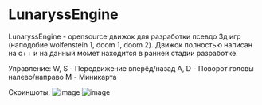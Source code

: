 # LunaryssEngine
LunaryssEngine - opensource движок для разработки псевдо 3д игр (наподобие wolfenstein 1, doom 1, doom 2). Движок полностью написан на c++ и на данный момет находится в ранней стадии разработке.

Управление:
W, S - Передвижение вперёд/назад
A, D - Поворот головы налево/направо
M    - Миникарта

Скриншоты:
![image](https://github.com/matlire/LunaryssEngine/assets/137503385/0565b4df-9ec4-4f60-8167-04ad484c8b8e)
![image](https://github.com/matlire/LunaryssEngine/assets/137503385/bcc605c1-5f9a-4447-b504-830f59b4dcbb)
